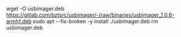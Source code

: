 wget -O usbimager.deb https://gitlab.com/bztsrc/usbimager/-/raw/binaries/usbimager_1.0.6-armhf.deb
sudo apt --fix-broken -y install ./usbimager.deb
rm usbimager.deb
